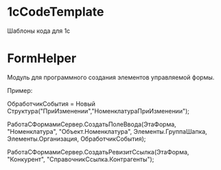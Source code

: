 # 1cCodeTemplate
Шаблоны кода для 1с

# FormHelper
Модуль для программного создания элементов управляемой формы.

Пример:

ОбработчикСобытия = Новый Структура("ПриИзменении","НоменклатураПриИзменении");

РаботаСФормамиСервер.СоздатьПолеВвода(ЭтаФорма, 
                                      "Номенклатура",
                                      "Объект.Номенклатура",
                                      Элементы.ГруппаШапка,
                                      Элементы.Организация,
                                      ОбработчикСобытия);

РаботаСФормамиСервер.СоздатьРевизитСсылка(ЭтаФорма,
                                          "Конкурент",
                                          "СправочникСсылка.Контрагенты");
